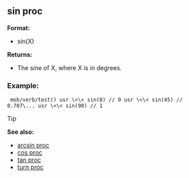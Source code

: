 ## sin proc

**Format:**
+   sin(X)
<!-- -->
**Returns:**
+   The sine of X, where X is in degrees.
### Example:

```
 mob/verb/test() usr \<\< sin(0) // 0 usr \<\< sin(45) //
0.707\... usr \<\< sin(90) // 1 
```


> [!TIP] 
> **See also:**
> +   [arcsin proc](/ref/proc/arcsin.md) 
> +   [cos proc](/ref/proc/cos.md) 
> +   [tan proc](/ref/proc/tan.md) 
> +   [turn proc](/ref/proc/turn.md) <!-- -->